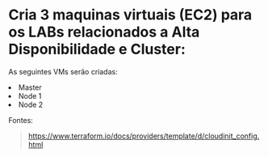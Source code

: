 # Cria 3 maquinas virtuais (EC2) para os LABs relacionados a Alta Disponibilidade e Cluster:

As seguintes VMs serão criadas:

<li> Master 
<li> Node 1
<li> Node 2

Fontes:

> https://www.terraform.io/docs/providers/template/d/cloudinit_config.html
